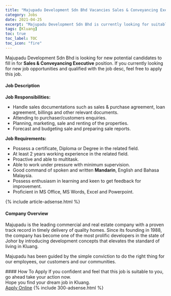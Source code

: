 ```yaml
---
title: "Majupadu Development Sdn Bhd Vacancies Sales & Conveyancing Executive" 
category: Jobs 
date: 2021-04-25 
excerpt: "Majupadu Development Sdn Bhd is currently looking for suitable person to fill in the Sales & Conveyancing Executive which based in Kluang" 
tags: [Kluang] 
toc: true 
toc_label: TOC 
toc_icon: "fire" 
--- 
```


<p>Majupadu Development Sdn Bhd is looking for new potential candidates to fill in for <b>Sales & Conveyancing Executive</b> position. If you currently looking for new job opportunities and qualified with the job desc, feel free to apply this job.
</p><div><div><h4>Job Description</h4></div><div><div><span><div><p><strong>Job Responsibilities:</strong></p><ul><li>Handle sales documentations such as sales &amp; purchase agreement, loan agreement, billings and other relevant documents.</li><li>Attending to purchaser/customers enquiries.</li><li>Planning, marketing, sale and renting of the properties.</li><li>Forecast and budgeting sale and preparing sale reports.</li></ul><p><strong>Job Requirements:</strong></p><ul><li>Possess a certificate, Diploma or Degree in the related field.</li><li>At least 2 years working experience in the related field.</li><li>Proactive and able to multitask.</li><li>Able to work under pressure with minimum supervision.</li><li>Good command of spoken and written <strong>Mandarin</strong>, English and Bahasa Malaysia.</li><li>Possess enthusiasm in learning and keen to get feedback for improvement.</li><li>Proficient in MS Office, MS Words, Excel and Powerpoint.</li></ul></div></span></div></div></div> 
{% include article-adsense.html %} 
<div><div><h4>Company Overview</h4></div><div><div><span><div><p>Majupadu is the leading commercial and real estate company with a proven track record in timely delivery of quality homes. Since its founding in 1988, the company has become one of the most prolific developers in the state of Johor by introducing development concepts that elevates the standard of living in Kluang.</p><p>Majupadu has been guided by the simple conviction to do the right thing for our employees, our customers and our communities.</p></div></span></div></div></div> 
#### How To Apply 
If you confident and feel that this job is suitable to you, go ahead take your action now. <br/> 
Hope you find your dream job in Kluang. <br/> 
<a href="https://www.jobstreet.com.my/en/job/sales-conveyancing-executive-4532341?jobId=jobstreet-my-job-4532341&" class="btn btn--info" target="_blank" rel="nofollow noopenner">Apply Online</a> 
{% include 300-adsense.html %} 